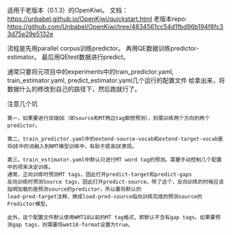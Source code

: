 适用于老版本（0.1.3）的OpenKiwi。
文档：https://unbabel.github.io/OpenKiwi/quickstart.html
老版本repo: https://github.com/Unbabel/OpenKiwi/tree/4834561cc54d1fbd96b194f8fc33d75e29e5132e

流程是先用parallel corpus训练predictor。
再用QE数据训练predictor-estimator。
最后用QEtest数据进行predict。

通常只要将元项目中的experiments中的train_predictor.yaml, train_estimator.yaml, predict_estimator.yaml几个运行的配置文件
给拿出来，将数据什么的修改到自己的路径下，然后跑就行了。

注意几个坑
```text
第一，如果要进行双端QE（即source和MT两边tag都想预测），则需训练两个方向的两个predictor。

第二，train_predictor.yaml中的extend-source-vocab和extend-target-vocab是将QE中的词融入到NMT模型训练中，有助于提高QE表现。

第三，train_estimator.yaml中默认只进行MT word tag的预测。需要手动控制几个配置中的项来决定训练。
通常，正向训练时预测MT tags，因此打开predict-target和predict-gaps
反向训练时预测Source tags，因此打开predict-source。除了这个，反向训练的时候应该指明加载的是预测source的predictor，所以要将默认的
load-pred-target注释，换成load-pred-source指向训练完成的预测source的Predictor模型。

此外，这个配置文件默认使用WMT18以前的MT tag格式，即默认不含有gap tags。如果要预测gap tags，则需要将wmt18-format设置为true。
```
